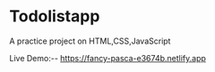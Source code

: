 # Todolistapp
A practice project on HTML,CSS,JavaScript

Live Demo:-- https://fancy-pasca-e3674b.netlify.app
